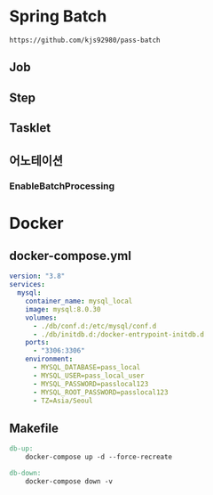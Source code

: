 # Spring Batch
```https://github.com/kjs92980/pass-batch```

## Job

## Step

## Tasklet



## 어노테이션
### EnableBatchProcessing





# Docker

## docker-compose.yml
```yaml
version: "3.8"
services:
  mysql:
    container_name: mysql_local
    image: mysql:8.0.30
    volumes:
      - ./db/conf.d:/etc/mysql/conf.d
      - ./db/initdb.d:/docker-entrypoint-initdb.d
    ports:
      - "3306:3306"
    environment:
      - MYSQL_DATABASE=pass_local
      - MYSQL_USER=pass_local_user
      - MYSQL_PASSWORD=passlocal123
      - MYSQL_ROOT_PASSWORD=passlocal123
      - TZ=Asia/Seoul
```

## Makefile
```makefile
db-up:
	docker-compose up -d --force-recreate

db-down:
	docker-compose down -v
```
